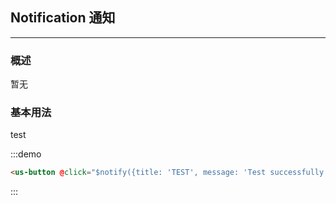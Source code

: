 ## Notification 通知
---
### 概述
暂无

### 基本用法

<div class="demo-display">
  <div class="layout">
  <!-- 外面两层 demo-display 和 layout 记得加上 -->
    <us-button @click="$notify({title: 'TEST', message: 'Test successfully.', duration: 0})">test</us-button>
  </div>
  <div class="code-display">

:::demo
```html
<us-button @click="$notify({title: 'TEST', message: 'Test successfully.', duration: 0})">test</us-button>
```
:::
  </div>
</div>